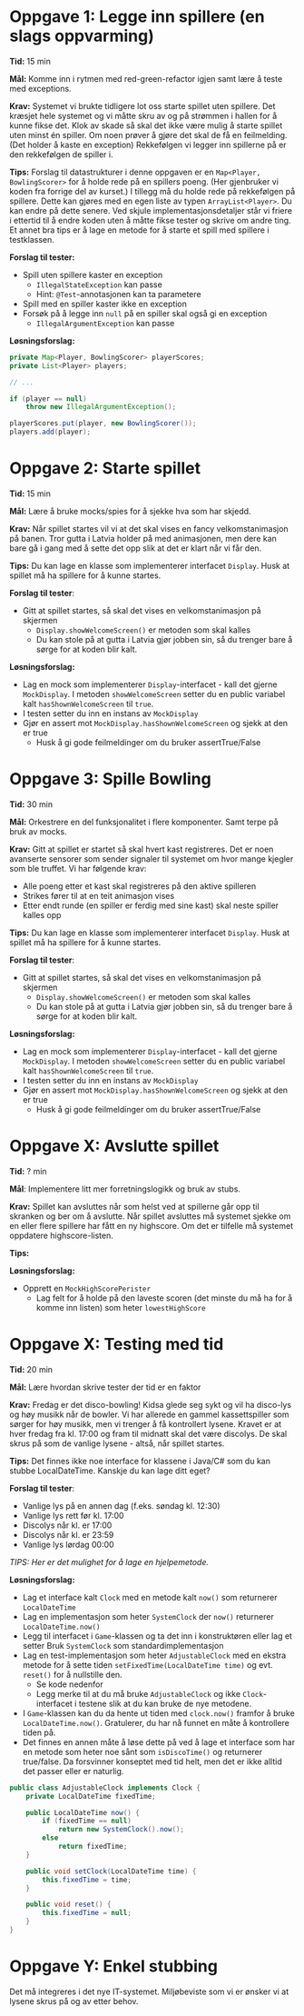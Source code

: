 # Oppgave 1: Legge inn spillere (en slags oppvarming)

**Tid:** 15 min

**Mål:** Komme inn i rytmen med red-green-refactor igjen samt lære å teste med exceptions.

**Krav:**
Systemet vi brukte tidligere lot oss starte spillet uten spillere. Det kræsjet hele systemet og vi måtte skru av og på strømmen i hallen for å kunne fikse det. Klok av skade så skal det ikke være mulig å starte spillet uten minst én spiller. Om noen prøver å gjøre det skal de få en feilmelding.
(Det holder å kaste en exception)
Rekkefølgen vi legger inn spillerne på er den rekkefølgen de spiller i.

**Tips:**
Forslag til datastrukturer i denne oppgaven er en `Map<Player, BowlingScorer>` for å holde rede på en spillers poeng. (Her gjenbruker vi koden fra forrige del av kurset.) I tillegg må du holde rede på rekkefølgen på spillere. Dette kan gjøres med en egen liste av typen `ArrayList<Player>`. Du kan endre på dette senere. Ved skjule implementasjonsdetaljer står vi friere i ettertid til å endre koden uten å måtte fikse tester og skrive om andre ting.
Et annet bra tips er å lage en metode for å starte et spill med spillere i testklassen.

**Forslag til tester:**

* Spill uten spillere kaster en exception
  * `IllegalStateException` kan passe
  * Hint: `@Test`-annotasjonen kan ta parametere
* Spill med en spiller kaster ikke en exception
* Forsøk på å legge inn `null` på en spiller skal også gi en exception
  * `IllegalArgumentException` kan passe

**Løsningsforslag:**

```java
private Map<Player, BowlingScorer> playerScores;
private List<Player> players;

// ...

if (player == null)
    throw new IllegalArgumentException();

playerScores.put(player, new BowlingScorer());
players.add(player);
```


# Oppgave 2: Starte spillet

**Tid:** 15 min

**Mål:** Lære å bruke mocks/spies for å sjekke hva som har skjedd.

**Krav:**
Når spillet startes vil vi at det skal vises en fancy velkomstanimasjon på banen. Tror gutta i Latvia holder på med animasjonen, men dere kan bare gå i gang med å sette det opp slik at det er klart når vi får den.

**Tips:**
Du kan lage en klasse som implementerer interfacet `Display`.
Husk at spillet må ha spillere for å kunne startes.

**Forslag til tester**:

* Gitt at spillet startes, så skal det vises en velkomstanimasjon på skjermen
  * `Display.showWelcomeScreen()` er metoden som skal kalles
  * Du kan stole på at gutta i Latvia gjør jobben sin, så du trenger bare å sørge for at koden blir kalt.

**Løsningsforslag:**

* Lag en mock som implementerer `Display`-interfacet - kall det gjerne `MockDisplay`. I metoden `showWelcomeScreen` setter du en public variabel kalt `hasShownWelcomeScreen` til `true`.
* I testen setter du inn en instans av `MockDisplay`
* Gjør en assert mot `MockDisplay.hasShownWelcomeScreen` og sjekk at den er true
  * Husk å gi gode feilmeldinger om du bruker assertTrue/False

# Oppgave 3: Spille Bowling

**Tid:** 30 min

**Mål:** Orkestrere en del funksjonalitet i flere komponenter. Samt terpe på bruk av mocks.

**Krav:**
Gitt at spillet er startet så skal hvert kast registreres. Det er noen avanserte sensorer som sender signaler til systemet om hvor mange kjegler som ble truffet. Vi har følgende krav:

* Alle poeng etter et kast skal registreres på den aktive spilleren
* Strikes fører til at en teit animasjon vises
* Etter endt runde (en spiller er ferdig med sine kast) skal neste spiller kalles opp

**Tips:**
Du kan lage en klasse som implementerer interfacet `Display`.
Husk at spillet må ha spillere for å kunne startes.

**Forslag til tester**:

* Gitt at spillet startes, så skal det vises en velkomstanimasjon på skjermen
  * `Display.showWelcomeScreen()` er metoden som skal kalles
  * Du kan stole på at gutta i Latvia gjør jobben sin, så du trenger bare å sørge for at koden blir kalt.

**Løsningsforslag:**

* Lag en mock som implementerer `Display`-interfacet - kall det gjerne `MockDisplay`. I metoden `showWelcomeScreen` setter du en public variabel kalt `hasShownWelcomeScreen` til `true`.
* I testen setter du inn en instans av `MockDisplay`
* Gjør en assert mot `MockDisplay.hasShownWelcomeScreen` og sjekk at den er true
  * Husk å gi gode feilmeldinger om du bruker assertTrue/False



# Oppgave X: Avslutte spillet

**Tid:** ? min

**Mål**: Implementere litt mer forretningslogikk og bruk av stubs.

**Krav:**
Spillet kan avsluttes når som helst ved at spillerne går opp til skranken og ber om å avslutte.
Når spillet avsluttes må systemet sjekke om en eller flere spillere har fått en ny highscore. Om det er tilfelle må systemet oppdatere highscore-listen.



**Tips:**


**Løsningsforslag:**
* Opprett en `MockHighScorePerister`
  * Lag felt for å holde på den laveste scoren (det minste du må ha for å komme inn listen) som heter `lowestHighScore`


# Oppgave X: Testing med tid

**Tid:** 20 min

**Mål:** Lære hvordan skrive tester der tid er en faktor

**Krav:**
Fredag er det disco-bowling! Kidsa glede seg sykt og vil ha disco-lys og høy musikk når de bowler.
Vi har allerede en gammel kassettspiller som sørger for høy musikk, men vi trenger å få kontrollert lysene.
Kravet er at hver fredag fra kl. 17:00 og fram til midnatt skal det være discolys.
De skal skrus på som de vanlige lysene - altså, når spillet startes.

**Tips:**
Det finnes ikke noe interface for klassene i Java/C# som du kan stubbe LocalDateTime. Kanskje du kan lage ditt eget?

**Forslag til tester**:

* Vanlige lys på en annen dag (f.eks. søndag kl. 12:30)
* Vanlige lys rett før kl. 17:00
* Discolys når kl. er 17:00
* Discolys når kl. er 23:59
* Vanlige lys lørdag 00:00

_TIPS: Her er det mulighet for å lage en hjelpemetode._

**Løsningsforslag:**

* Lag et interface kalt `Clock` med en metode kalt `now()` som returnerer `LocalDateTime`
* Lag en implementasjon som heter `SystemClock` der `now()`  returnerer `LocalDateTime.now()`
* Legg til interfacet i `Game`-klassen og ta det inn i konstruktøren eller lag et setter
  Bruk `SystemClock` som standardimplementasjon
* Lag en test-implementasjon som heter `AdjustableClock` med en ekstra metode for å sette tiden `setFixedTime(LocalDateTime time)` og evt. `reset()` for å nullstille den.
  * Se kode nedenfor
  * Legg merke til at du må bruke `AdjustableClock` og ikke `Clock`-interfacet i testene slik at du kan bruke de nye metodene.
* I `Game`-klassen kan du da hente ut tiden med `clock.now()` framfor å bruke `LocalDateTime.now()`. Gratulerer, du har nå funnet en måte å kontrollere tiden på.
* Det finnes en annen måte å løse dette på ved å lage et interface som har en metode som heter noe sånt som `isDiscoTime()` og returnerer true/false. Da forsvinner konseptet med tid helt, men det er ikke alltid det passer eller er naturlig.

```java
public class AdjustableClock implements Clock {
    private LocalDateTime fixedTime;

    public LocalDateTime now() {
        if (fixedTime == null)
            return new SystemClock().now();
        else
            return fixedTime;
    }

    public void setClock(LocalDateTime time) {
        this.fixedTime = time;
    }

    public void reset() {
        this.fixedTime = null;
    }
}
```

# Oppgave Y: Enkel stubbing


Det må integreres i det nye IT-systemet. Miljøbeviste som vi er ønsker vi at lysene skrus på og av etter behov.
